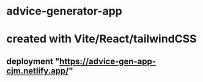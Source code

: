 # advice-generator-app
# created with Vite/React/tailwindCSS
## deployment "https://advice-gen-app-cjm.netlify.app/"